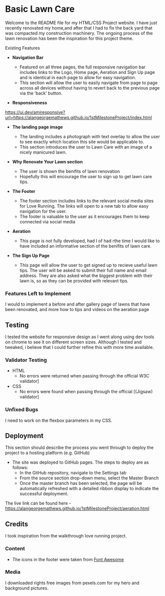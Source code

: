 # Basic Lawn Care



Welcome to the README file for my  HTML/CSS Project website. I have just recently renovated my home,and after that I had to fix the back yard that was compacted my construction machinery. The ongoing process of the lawn renovation has been the inspiration for this project theme.

 Existing Features

- __Navigation Bar__

  - Featured on all three pages, the full responsive navigation bar includes links to the Logo, Home page, Aeration and Sign Up page and is identical in each page to allow for easy navigation.
  - This section will allow the user to easily navigate from page to page across all devices without having to revert back to the previous page via the ‘back’ button. 


- __Responsiveness__



https://ui.dev/amiresponsive?url=https://alangeorgemathews.github.io/1stMilestoneProject/index.html

- __The landing page image__

  - The landing includes a photograph with text overlay to allow the user to see exactly which location this site would be applicable to. 
  - This section introduces the user to Lawn Care with an image of a nicely manicured lawn.



- __Why Renovate Your Lawn section__

  - The user is shown the benifits of lawn renovation
  - Hopefully this will encourage the user to sign up to get lawn care tips. 



- __The Footer__ 

  - The footer section includes links to the relevant social media sites for Love Running. The links will open to a new tab to allow easy navigation for the user. 
  - The footer is valuable to the user as it encourages them to keep connected via social media

- __Aeration__

  - This page is not fully developed, had I of had rthe time I would like to have included an informative section of the benifits of lawn care.


- __The Sign Up Page__

  - This page will allow the user to get signed up to recieve useful lawn tips. The user will be asked to submit their full name and email address.  They are also asked what the biggest problem with their lawn is, so as they can be provided with relevant tips.


### Features Left to Implement

I would to implement a before and after gallery page of lawns that have been renovated, and more how to tips and videos on the aeration page

## Testing 

I tested the website for responsive design as I went along using dev tools on chrome to see it on different screen sizes. Although I tested and tweaked, i believe that I could further refine this with more time available.

### Validator Testing 

- HTML
  - No errors were returned when passing through the official W3C validator]
- CSS
  - No errors were found when passing through the official [(Jigsaw) validator]

### Unfixed Bugs

I need to work on the flexbox parameters in my CSS.

## Deployment

This section should describe the process you went through to deploy the project to a hosting platform (e.g. GitHub) 

- The site was deployed to GitHub pages. The steps to deploy are as follows: 
  - In the GitHub repository, navigate to the Settings tab 
  - From the source section drop-down menu, select the Master Branch
  - Once the master branch has been selected, the page will be automatically refreshed with a detailed ribbon display to indicate the successful deployment. 

The live link can be found here - 
https://alangeorgemathews.github.io/1stMilestoneProject/aeration.html

## Credits 

I took inspiration from the walkthrough love running project.



### Content 


- The icons in the footer were taken from [Font Awesome](https://fontawesome.com/)

### Media

I downloaded rights free images from pexels.com for my hero and background pictures.


